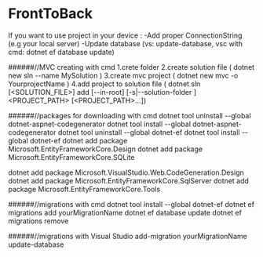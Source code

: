 # FrontToBack
If you want to use project in your device :
-Add proper ConnectionString (e.g your local server)
-Update database (vs: update-database, 
vsc with cmd: dotnet ef database update)

######//MVC creating with cmd
1.crete folder
2.create solution file (   dotnet new sln --name MySolution   )
3.create mvc project ( dotnet new mvc -o YourprojectName )
4.add project to solution file ( dotnet sln [<SOLUTION_FILE>] add [--in-root] [-s|--solution-folder <PATH>] <PROJECT_PATH> [<PROJECT_PATH>...])


######//packages for downloading with cmd
dotnet tool uninstall --global dotnet-aspnet-codegenerator
dotnet tool install --global dotnet-aspnet-codegenerator
dotnet tool uninstall --global dotnet-ef
dotnet tool install --global dotnet-ef
dotnet add package Microsoft.EntityFrameworkCore.Design
dotnet add package Microsoft.EntityFrameworkCore.SQLite

dotnet add package Microsoft.VisualStudio.Web.CodeGeneration.Design
dotnet add package Microsoft.EntityFrameworkCore.SqlServer
dotnet add package Microsoft.EntityFrameworkCore.Tools

######//migrations with cmd 
dotnet tool install --global dotnet-ef
dotnet ef migrations add yourMigrationName
dotnet ef database update
dotnet ef migrations remove

######//migrations with Visual Studio
add-migration yourMigrationName
update-database

